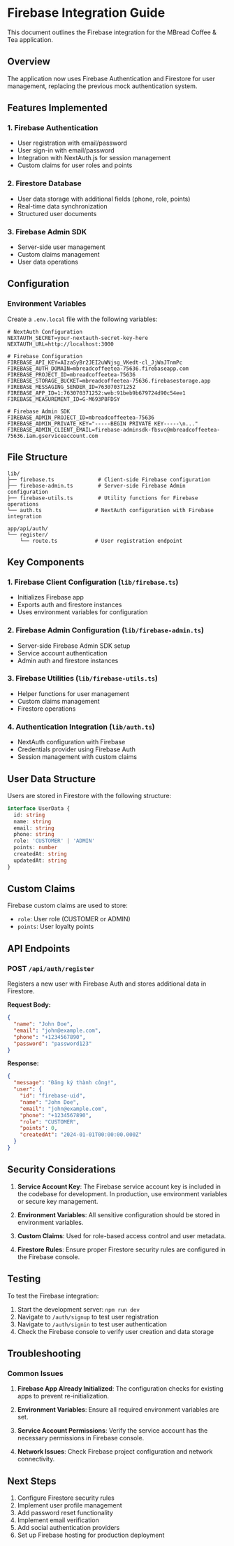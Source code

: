 # Firebase Integration Guide

This document outlines the Firebase integration for the MBread Coffee & Tea application.

## Overview

The application now uses Firebase Authentication and Firestore for user management, replacing the previous mock authentication system.

## Features Implemented

### 1. Firebase Authentication
- User registration with email/password
- User sign-in with email/password
- Integration with NextAuth.js for session management
- Custom claims for user roles and points

### 2. Firestore Database
- User data storage with additional fields (phone, role, points)
- Real-time data synchronization
- Structured user documents

### 3. Firebase Admin SDK
- Server-side user management
- Custom claims management
- User data operations

## Configuration

### Environment Variables

Create a `.env.local` file with the following variables:

```env
# NextAuth Configuration
NEXTAUTH_SECRET=your-nextauth-secret-key-here
NEXTAUTH_URL=http://localhost:3000

# Firebase Configuration
FIREBASE_API_KEY=AIzaSyBr2JEI2uWNjsg_VKedt-cl_JjWaJTnmPc
FIREBASE_AUTH_DOMAIN=mbreadcoffeetea-75636.firebaseapp.com
FIREBASE_PROJECT_ID=mbreadcoffeetea-75636
FIREBASE_STORAGE_BUCKET=mbreadcoffeetea-75636.firebasestorage.app
FIREBASE_MESSAGING_SENDER_ID=763070371252
FIREBASE_APP_ID=1:763070371252:web:91beb9b679724d90c54ee1
FIREBASE_MEASUREMENT_ID=G-M693P8FDSY

# Firebase Admin SDK
FIREBASE_ADMIN_PROJECT_ID=mbreadcoffeetea-75636
FIREBASE_ADMIN_PRIVATE_KEY="-----BEGIN PRIVATE KEY-----\n..."
FIREBASE_ADMIN_CLIENT_EMAIL=firebase-adminsdk-fbsvc@mbreadcoffeetea-75636.iam.gserviceaccount.com
```

## File Structure

```
lib/
├── firebase.ts              # Client-side Firebase configuration
├── firebase-admin.ts        # Server-side Firebase Admin configuration
├── firebase-utils.ts        # Utility functions for Firebase operations
└── auth.ts                 # NextAuth configuration with Firebase integration

app/api/auth/
└── register/
    └── route.ts            # User registration endpoint
```

## Key Components

### 1. Firebase Client Configuration (`lib/firebase.ts`)
- Initializes Firebase app
- Exports auth and firestore instances
- Uses environment variables for configuration

### 2. Firebase Admin Configuration (`lib/firebase-admin.ts`)
- Server-side Firebase Admin SDK setup
- Service account authentication
- Admin auth and firestore instances

### 3. Firebase Utilities (`lib/firebase-utils.ts`)
- Helper functions for user management
- Custom claims management
- Firestore operations

### 4. Authentication Integration (`lib/auth.ts`)
- NextAuth configuration with Firebase
- Credentials provider using Firebase Auth
- Session management with custom claims

## User Data Structure

Users are stored in Firestore with the following structure:

```typescript
interface UserData {
  id: string
  name: string
  email: string
  phone: string
  role: 'CUSTOMER' | 'ADMIN'
  points: number
  createdAt: string
  updatedAt: string
}
```

## Custom Claims

Firebase custom claims are used to store:
- `role`: User role (CUSTOMER or ADMIN)
- `points`: User loyalty points

## API Endpoints

### POST `/api/auth/register`
Registers a new user with Firebase Auth and stores additional data in Firestore.

**Request Body:**
```json
{
  "name": "John Doe",
  "email": "john@example.com",
  "phone": "+1234567890",
  "password": "password123"
}
```

**Response:**
```json
{
  "message": "Đăng ký thành công!",
  "user": {
    "id": "firebase-uid",
    "name": "John Doe",
    "email": "john@example.com",
    "phone": "+1234567890",
    "role": "CUSTOMER",
    "points": 0,
    "createdAt": "2024-01-01T00:00:00.000Z"
  }
}
```

## Security Considerations

1. **Service Account Key**: The Firebase service account key is included in the codebase for development. In production, use environment variables or secure key management.

2. **Environment Variables**: All sensitive configuration should be stored in environment variables.

3. **Custom Claims**: Used for role-based access control and user metadata.

4. **Firestore Rules**: Ensure proper Firestore security rules are configured in the Firebase console.

## Testing

To test the Firebase integration:

1. Start the development server: `npm run dev`
2. Navigate to `/auth/signup` to test user registration
3. Navigate to `/auth/signin` to test user authentication
4. Check the Firebase console to verify user creation and data storage

## Troubleshooting

### Common Issues

1. **Firebase App Already Initialized**: The configuration checks for existing apps to prevent re-initialization.

2. **Environment Variables**: Ensure all required environment variables are set.

3. **Service Account Permissions**: Verify the service account has the necessary permissions in Firebase console.

4. **Network Issues**: Check Firebase project configuration and network connectivity.

## Next Steps

1. Configure Firestore security rules
2. Implement user profile management
3. Add password reset functionality
4. Implement email verification
5. Add social authentication providers
6. Set up Firebase hosting for production deployment
